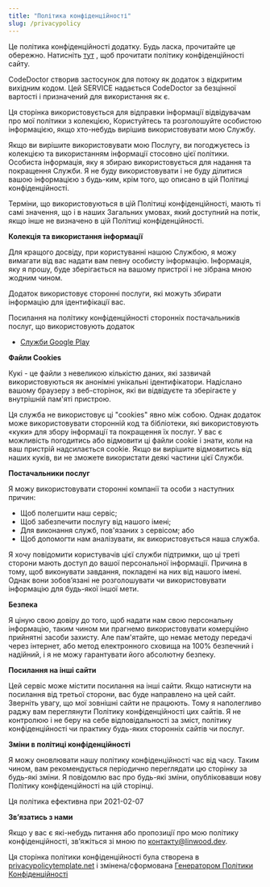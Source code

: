 ```yaml
---
title: "Політика конфіденційності"
slug: /privacypolicy
---
```


Це політика конфіденційності додатку. Будь ласка, прочитайте це обережно. Натисніть [тут](https://go.linwood.dev/privacypolicy) , щоб прочитати політику конфіденційності сайту.

CodeDoctor створив застосунок для потоку як додаток з відкритим вихідним кодом. Цей SERVICE надається CodeDoctor за безцінної вартості і призначений для використання як є.

Ця сторінка використовується для відправки інформації відвідувачам про мої політики з колекцією, Користуйтесь та розголошуйте особистою інформацією, якщо хто-небудь вирішив використовувати мою Службу.

Якщо ви вирішите використовувати мою Послугу, ви погоджуєтесь із колекцією та використанням інформації стосовно цієї політики. Особиста інформація, яку я збираю використовується для надання та покращення Служби. Я не буду використовувати і не буду ділитися вашою інформацією з будь-ким, крім того, що описано в цій Політиці конфіденційності.

Терміни, що використовуються в цій Політиці конфіденційності, мають ті самі значення, що і в наших Загальних умовах, який доступний на потік, якщо інше не визначено в цій Політиці конфіденційності.

**Колекція та використання інформації**

Для кращого досвіду, при користуванні нашою Службою, я можу вимагати від вас надати вам певну особисту інформацію. Інформація, яку я прошу, буде зберігається на вашому пристрої і не зібрана мною жодним чином.

Додаток використовує сторонні послуги, які можуть збирати інформацію для ідентифікації вас.

Посилання на політику конфіденційності сторонніх постачальників послуг, що використовують додаток

* [Служби Google Play](https://www.google.com/policies/privacy/)

**Файли Cookies**

Кукі - це файли з невеликою кількістю даних, які зазвичай використовуються як анонімні унікальні ідентифікатори. Надіслано вашому браузеру з веб-сторінок, які ви відвідуєте та зберігаєте у внутрішній пам'яті пристрою.

Ця служба не використовує ці "cookies" явно між собою. Однак додаток може використовувати сторонній код та бібліотеки, які використовують «куки» для збору інформації та покращення їх послуг. У вас є можливість погодитись або відмовити ці файли cookie і знати, коли на ваш пристрій надсилається cookie. Якщо ви вирішите відмовитись від наших куків, ви не зможете використати деякі частини цієї Служби.

**Постачальники послуг**

Я можу використовувати сторонні компанії та особи з наступних причин:

* Щоб полегшити наш сервіс;
* Щоб забезпечити послугу від нашого імені;
* Для виконання служб, пов'язаних з сервісом; або
* Щоб допомогти нам аналізувати, як використовується наша служба.

Я хочу повідомити користувачів цієї служби підтримки, що ці треті сторони мають доступ до вашої персональної інформації. Причина в тому, щоб виконувати завдання, покладені на них від нашого імені. Однак вони зобов’язані не розголошувати чи використовувати інформацію для будь-якої іншої мети.

**Безпека**

Я ціную свою довіру до того, щоб надати нам свою персональну інформацію, таким чином ми прагнемо використовувати комерційно прийнятні засоби захисту. Але пам'ятайте, що немає методу передачі через інтернет, або метод електронного сховища на 100% безпечний і надійний, і я не можу гарантувати його абсолютну безпеку.

**Посилання на інші сайти**

Цей сервіс може містити посилання на інші сайти. Якщо натиснути на посилання від третьої сторони, вас буде направлено на цей сайт. Зверніть увагу, що мої зовнішні сайти не працюють. Тому я наполегливо раджу вам переглянути Політику конфіденційності цих сайтів. Я не контролюю і не беру на себе відповідальності за зміст, політику конфіденційності чи практику будь-яких сторонніх сайтів чи послуг.

**Зміни в політиці конфіденційності**

Я можу оновлювати нашу політику конфіденційності час від часу. Таким чином, вам рекомендується періодично переглядати цю сторінку за будь-які зміни. Я повідомлю вас про будь-які зміни, опубліковавши нову Політику конфіденційності на цій сторінці.

Ця політика ефективна при 2021-02-07

**Зв’язатись з нами**

Якщо у вас є які-небудь питання або пропозиції про мою політику конфіденційності, зв’яжіться зі мною по контакту@linwood.dev.

Ця сторінка політики конфіденційності була створена в [privacypolicytemplate.net](https://privacypolicytemplate.net) і змінена/сформована [Генератором Політики Конфіденційності](https://app-privacy-policy-generator.nisrulz.com/)

